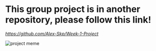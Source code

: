 # This group project is in another repository, please follow this link! 
*https://github.com/Alex-Skp/Week-1-Project*

![project meme](https://i.imgflip.com/12udd1.jpg)

